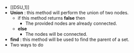 - [[DSU_1]]
- **Union** : this method will perform the union of two nodes.
	- if this method returns __false__ then
		- The provided nodes are already connected.
	- __else__
		- The nodes will be connected.
- __find__ : this method will be used to find the parent of a set.
- Two ways to do